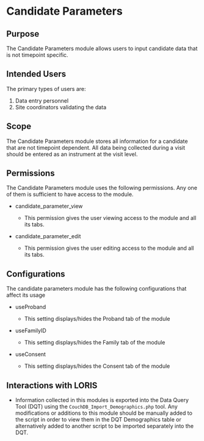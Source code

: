 # Candidate Parameters

## Purpose

The Candidate Parameters module allows users to input 
candidate data that is not timepoint specific.

## Intended Users

The primary types of users are:
1. Data entry personnel
2. Site coordinators validating the data

## Scope

The Candidate Parameters module stores all information 
for a candidate that are not timepoint dependent. All data 
being collected during a visit should be entered as an instrument 
at the visit level.

## Permissions

The Candidate Parameters module uses the following permissions. Any one of them
is sufficient to have access to the module.

 - candidate_parameter_view
    - This permission gives the user viewing access to the module and all its tabs.

 - candidate_parameter_edit
    - This permission gives the user editing access to the module and all its tabs.

## Configurations

The candidate parameters module has the following configurations that affect its usage

 - useProband 
    - This setting displays/hides the Proband tab of the module

 - useFamilyID
    - This setting displays/hides the Family tab of the module

 - useConsent 
    - This setting displays/hides the Consent tab of the module

## Interactions with LORIS

- Information collected in this modules is exported into the Data Query Tool (DQT) 
using the `CouchDB_Import_Demographics.php` tool. Any modifications or 
additions to this module should be manually added to the script in order to view 
them in the DQT Demographics table or alternatively added to 
another script to be imported separately into the DQT.
